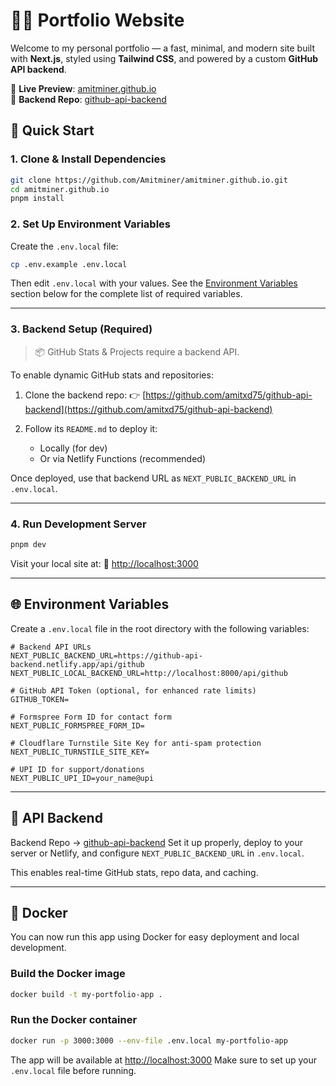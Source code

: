 # 🧑‍💻 Portfolio Website

Welcome to my personal portfolio — a fast, minimal, and modern site built with **Next.js**, styled using **Tailwind CSS**, and powered by a custom **GitHub API backend**.

🔗 **Live Preview**: [amitminer.github.io](https://amitminer.github.io/)  
📁 **Backend Repo**: [github-api-backend](https://github.com/amitxd75/github-api-backend)

## 🚀 Quick Start

### 1. Clone & Install Dependencies

```bash
git clone https://github.com/Amitminer/amitminer.github.io.git
cd amitminer.github.io
pnpm install
```
### 2. Set Up Environment Variables

Create the `.env.local` file:

```bash
cp .env.example .env.local
```

Then edit `.env.local` with your values. See the [Environment Variables](#environment-variables) section below for the complete list of required variables.

---

### 3. Backend Setup (Required)

> 📦 GitHub Stats & Projects require a backend API.

To enable dynamic GitHub stats and repositories:

1. Clone the backend repo:
   👉 [https://github.com/amitxd75/github-api-backend](https://github.com/amitxd75/github-api-backend)

2. Follow its `README.md` to deploy it:

   * Locally (for dev)
   * Or via Netlify Functions (recommended)

Once deployed, use that backend URL as `NEXT_PUBLIC_BACKEND_URL` in `.env.local`.

---

### 4. Run Development Server

```bash
pnpm dev
```

Visit your local site at:
📍 [http://localhost:3000](http://localhost:3000)

---

## 🌐 Environment Variables

Create a `.env.local` file in the root directory with the following variables:

```env
# Backend API URLs
NEXT_PUBLIC_BACKEND_URL=https://github-api-backend.netlify.app/api/github
NEXT_PUBLIC_LOCAL_BACKEND_URL=http://localhost:8000/api/github

# GitHub API Token (optional, for enhanced rate limits)
GITHUB_TOKEN=

# Formspree Form ID for contact form
NEXT_PUBLIC_FORMSPREE_FORM_ID=

# Cloudflare Turnstile Site Key for anti-spam protection
NEXT_PUBLIC_TURNSTILE_SITE_KEY=

# UPI ID for support/donations
NEXT_PUBLIC_UPI_ID=your_name@upi
```

---

## 📡 API Backend

Backend Repo → [github-api-backend](https://github.com/amitxd75/github-api-backend)
Set it up properly, deploy to your server or Netlify, and configure `NEXT_PUBLIC_BACKEND_URL` in `.env.local`.

This enables real-time GitHub stats, repo data, and caching.

---

## 🐳 Docker

You can now run this app using Docker for easy deployment and local development.

### Build the Docker image

```sh
docker build -t my-portfolio-app .
```

### Run the Docker container

```sh
docker run -p 3000:3000 --env-file .env.local my-portfolio-app
```

The app will be available at [http://localhost:3000](http://localhost:3000)
Make sure to set up your `.env.local` file before running.

```
